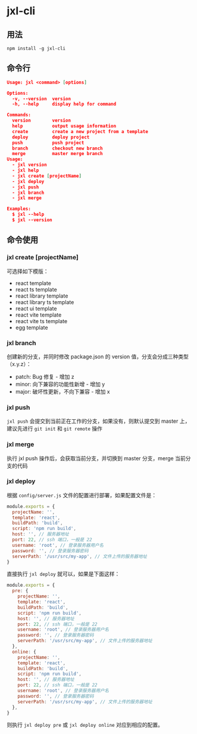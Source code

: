 # jxl-cli

## 用法

```shell
npm install -g jxl-cli
```

## 命令行

```json
Usage: jxl <command> [options]

Options:
  -v, --version  version
  -h, --help     display help for command

Commands:
  version        version
  help           output usage information
  create         create a new project from a template
  deploy         deploy project
  push           push project
  branch         checkout new branch
  merge          master merge branch
Usage:
  - jxl version
  - jxl help
  - jxl create [projectName]
  - jxl deploy
  - jxl push
  - jxl branch
  - jxl merge

Examples:
  $ jxl --help
  $ jxl --version
```

## 命令使用

### jxl create [projectName]

可选择如下模版：

- react template
- react ts template
- react library template
- react library ts template
- react ui template
- react vite template
- react vite ts template
- egg template

### jxl branch

创建新的分支，并同时修改 package.json 的 version 值，分支会分成三种类型（x.y.z）：

- patch: Bug 修复 - 增加 z
- minor: 向下兼容的功能性新增 - 增加 y
- major: 破坏性更新，不向下兼容 - 增加 x

### jxl push

`jxl push` 会提交到当前正在工作的分支，如果没有，则默认提交到 master 上，建议先进行 `git init` 和 `git remote` 操作

### jxl merge

执行 jxl push 操作后，会获取当前分支，并切换到 master 分支，merge 当前分支的代码

### jxl deploy

根据 `config/server.js` 文件的配置进行部署，如果配置文件是：

```js
module.exports = {
  projectName: '',
  template: 'react',
  buildPath: 'build',
  script: 'npm run build',
  host: '', // 服务器地址
  port: 22, // ssh 端口，一般是 22
  username: 'root', // 登录服务器用户名
  password: '', // 登录服务器密码
  serverPath: '/usr/src/my-app', // 文件上传的服务器地址
}
```

直接执行 `jxl deploy` 就可以，如果是下面这样：

```js
module.exports = {
  pre: {
    projectName: '',
    template: 'react',
    buildPath: 'build',
    script: 'npm run build',
    host: '', // 服务器地址
    port: 22, // ssh 端口，一般是 22
    username: 'root', // 登录服务器用户名
    password: '', // 登录服务器密码
    serverPath: '/usr/src/my-app', // 文件上传的服务器地址
  },
  online: {
    projectName: '',
    template: 'react',
    buildPath: 'build',
    script: 'npm run build',
    host: '', // 服务器地址
    port: 22, // ssh 端口，一般是 22
    username: 'root', // 登录服务器用户名
    password: '', // 登录服务器密码
    serverPath: '/usr/src/my-app', // 文件上传的服务器地址
  },
}
```

则执行 `jxl deploy pre` 或 `jxl deploy online` 对应到相应的配置。
